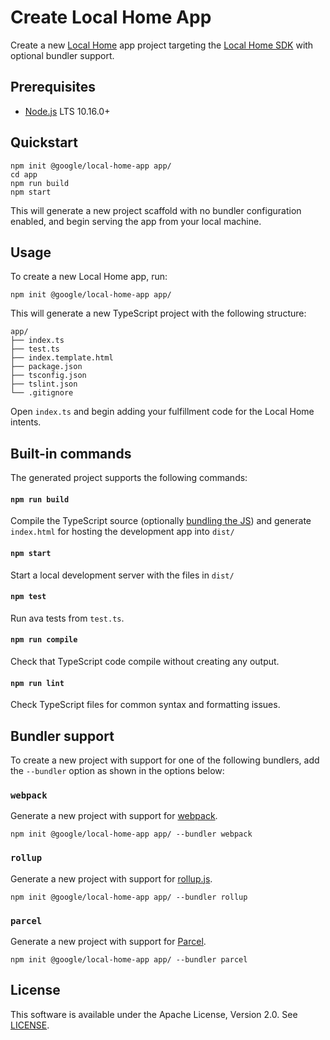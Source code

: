 # Create Local Home App

Create a new [Local Home](https://developers.google.com/actions/smarthome/concepts/local)
app project targeting the [Local Home SDK](https://www.npmjs.com/package/@google/local-home-sdk)
with optional bundler support.

## Prerequisites

- [Node.js](https://nodejs.org/) LTS 10.16.0+

## Quickstart

```
npm init @google/local-home-app app/
cd app
npm run build
npm start
```

This will generate a new project scaffold with no bundler configuration enabled,
and begin serving the app from your local machine.

## Usage

To create a new Local Home app, run:

```
npm init @google/local-home-app app/
```

This will generate a new TypeScript project with the following structure:

```
app/
├── index.ts
├── test.ts
├── index.template.html
├── package.json
├── tsconfig.json
├── tslint.json
└── .gitignore
```

Open `index.ts` and begin adding your fulfillment code for the Local Home intents.

## Built-in commands

The generated project supports the following commands:

#### `npm run build`

Compile the TypeScript source (optionally [bundling the JS](#bundler-support))
and generate `index.html` for hosting the development app into `dist/`

#### `npm start`

Start a local development server with the files in `dist/`

#### `npm test`

Run ava tests from `test.ts`.

#### `npm run compile`

Check that TypeScript code compile without creating any output.

#### `npm run lint`

Check TypeScript files for common syntax and formatting issues.

## Bundler support

To create a new project with support for one of the following bundlers,
add the `--bundler` option as shown in the options below:

### `webpack`

Generate a new project with support for [webpack](https://webpack.js.org/).

```
npm init @google/local-home-app app/ --bundler webpack
```

### `rollup`

Generate a new project with support for [rollup.js](https://rollupjs.org/).

```
npm init @google/local-home-app app/ --bundler rollup
```

### `parcel`

Generate a new project with support for [Parcel](https://parceljs.org/).

```
npm init @google/local-home-app app/ --bundler parcel
```

## License

This software is available under the Apache License, Version 2.0.
See [LICENSE](LICENSE).
